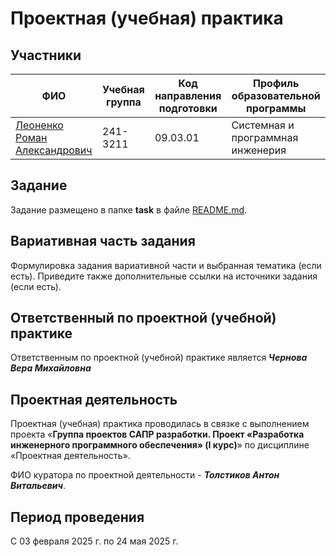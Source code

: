 # Проектная (учебная) практика

## Участники

| ФИО | Учебная группа | Код направления подготовки | Профиль образовательной программы |
| - | - | - | - |
| [Леоненко Роман Александрович](https://github.com/k0swel) | 241-3211 |09.03.01|Системная и программная инженерия|

## Задание

Задание размещено в папке **task** в файле [README.md](task/README.md).

## Вариативная часть задания

Формулировка задания вариативной части и выбранная тематика (если есть). Приведите также дополнительные ссылки на источники задания (если есть).

## Ответственный по проектной (учебной) практике

Ответственным по проектной (учебной) практике является ***_Чернова Вера Михайловна_***

## Проектная деятельность

Проектная (учебная) практика проводилась в связке с выполнением проекта «****Группа проектов САПР разработки. Проект «Разработка инженерного программного обеспечения» (I курс)****» по дисциплине «Проектная деятельность».

ФИО куратора по проектной деятельности - ***_Толстиков Антон Витальевич_***.

## Период проведения

С 03 февраля 2025 г. по 24 мая 2025 г.
